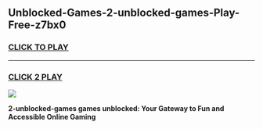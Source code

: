 
## Unblocked-Games-2-unblocked-games-Play-Free-z7bx0
<h3>
<a href="https://premium76.site?title=2-unblocked-games&ref=18A1">CLICK TO PLAY</a></h3>
<hr>

<h3>
<a href="https://premium76.site?title=2-unblocked-games&ref=18A1">CLICK 2 PLAY</a>
  
</h3>

<a href="https://premium76.site?title=2-unblocked-games&ref=18A1"><img src="https://clearcache.store/games.png"></a>


**2-unblocked-games games unblocked: Your Gateway to Fun and Accessible Online Gaming**
